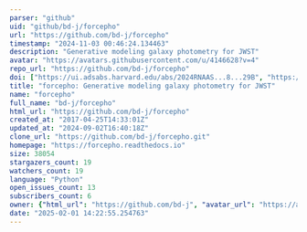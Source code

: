 ```yaml
---
parser: "github"
uid: "github/bd-j/forcepho"
url: "https://github.com/bd-j/forcepho"
timestamp: "2024-11-03 00:46:24.134463"
description: "Generative modeling galaxy photometry for JWST"
avatar: "https://avatars.githubusercontent.com/u/4146628?v=4"
repo_url: "https://github.com/bd-j/forcepho"
doi: ["https://ui.adsabs.harvard.edu/abs/2024RNAAS...8...29B", "https://ui.adsabs.harvard.edu/abs/2024ascl.soft10006B/abstract"]
title: "forcepho: Generative modeling galaxy photometry for JWST"
name: "forcepho"
full_name: "bd-j/forcepho"
html_url: "https://github.com/bd-j/forcepho"
created_at: "2017-04-25T14:33:01Z"
updated_at: "2024-09-02T16:40:18Z"
clone_url: "https://github.com/bd-j/forcepho.git"
homepage: "https://forcepho.readthedocs.io"
size: 38054
stargazers_count: 19
watchers_count: 19
language: "Python"
open_issues_count: 13
subscribers_count: 6
owner: {"html_url": "https://github.com/bd-j", "avatar_url": "https://avatars.githubusercontent.com/u/4146628?v=4", "login": "bd-j", "type": "User"}
date: "2025-02-01 14:22:55.254763"
---
```

